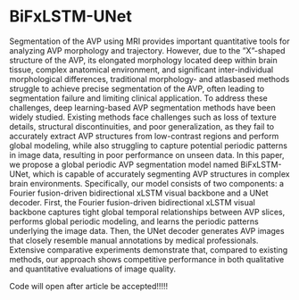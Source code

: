 # BiFxLSTM-UNet
Segmentation of the AVP using MRI provides important quantitative tools for analyzing AVP morphology and trajectory. However, due to the ”X”-shaped structure of the AVP, its elongated morphology located deep within brain tissue, complex anatomical environment, and significant inter-individual morphological differences, traditional morphology- and atlasbased methods struggle to achieve precise segmentation of the AVP, often leading to segmentation failure and limiting clinical application. To address these challenges, deep learning-based AVP segmentation methods have been widely studied. Existing methods face challenges such as loss of texture details, structural discontinuities, and poor generalization, as they fail to accurately extract AVP structures from low-contrast regions and perform global modeling, while also struggling to capture potential periodic patterns in image data, resulting in poor performance on unseen data. In this paper, we propose a global periodic AVP segmentation model named BiFxLSTM-UNet, which is capable of accurately segmenting AVP structures in complex brain environments. Specifically, our model consists of two components: a Fourier fusion-driven bidirectional xLSTM visual backbone and a UNet decoder. First, the Fourier fusion-driven bidirectional xLSTM visual backbone captures tight global temporal relationships between AVP slices, performs global periodic modeling, and learns the periodic patterns underlying the image data. Then, the UNet decoder generates AVP images that closely resemble manual annotations by medical professionals. Extensive comparative experiments demonstrate that, compared to existing methods, our approach shows competitive performance in both qualitative and quantitative evaluations of image quality.


Code will open after article be accepted!!!!!
